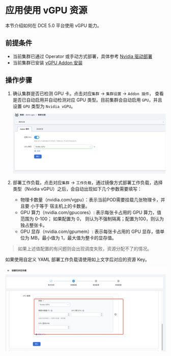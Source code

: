 # 应用使用 vGPU 资源

本节介绍如何在 DCE 5.0 平台使用 vGPU 能力。

## 前提条件

- 当前集群已通过 Operator 或手动方式部署，具体参考 [Nvidia 驱动部署](vgpu_driver.md)
- 当前集群已安装 [vGPU Addon 安装](vgpu_addon.md)

## 操作步骤

1. 确认集群是否已检测 GPU 卡。点击对应`集群` -> `集群设置` -> `Addon 插件`，
   查看是否已自动启用并自动检测对应 GPU 类型。目前集群会自动启用 `GPU`，并且设置
   `GPU` 类型为 `Nvidia vGPU`。

   ![Alt text](./images/vgpu-cluster.png)

2. 部署工作负载，点击对应`集群` -> `工作负载`，通过镜像方式部署工作负载，选择类型（Nvidia vGPU）之后，会自动出现如下几个参数需要填写：

    - 物理卡数量（nvidia.com/vgpu）：表示当前POD需要挂载几张物理卡，并且要 小于等于 宿主机上的卡数量。
    - GPU 算力（nvidia.com/gpucores）: 表示每张卡占用的 GPU 算力，值范围为 0-100；
      如果配置为 0， 则认为不强制隔离；配置为100，则认为独占整张卡。
    - GPU 显存（nvidia.com/gpumem）: 表示每张卡占用的 GPU 显存，值单位为 MB，最小值为 1，最大值为整卡的显存值。

> 如果上述值配置的有问题则会出现调度失败，资源分配不了的情况。

如果使用自定义 YAML 部署工作负载请使用如上文字后对应的资源 Key。

![Alt text](./images/vgpu-deployment.png)
